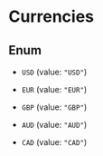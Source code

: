 

# Currencies

## Enum


* `USD` (value: `"USD"`)

* `EUR` (value: `"EUR"`)

* `GBP` (value: `"GBP"`)

* `AUD` (value: `"AUD"`)

* `CAD` (value: `"CAD"`)



